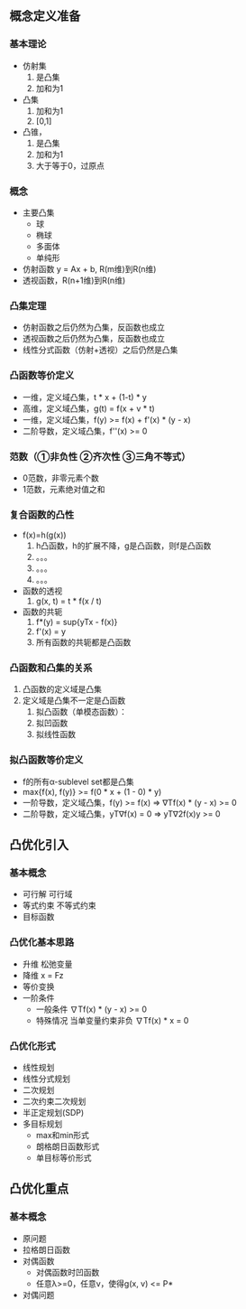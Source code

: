## 概念定义准备

### 基本理论
* 仿射集
  1. 是凸集
  2. 加和为1
* 凸集
  1. 加和为1
  2. [0,1]
* 凸锥，
  1. 是凸集 
  2. 加和为1 
  3. 大于等于0，过原点

### 概念
* 主要凸集
  * 球
  * 椭球
  * 多面体
  * 单纯形
* 仿射函数 y = Ax + b, R(m维)到R(n维)
* 透视函数，R(n+1维)到R(n维)

### 凸集定理
* 仿射函数之后仍然为凸集，反函数也成立
* 透视函数之后仍然为凸集，反函数也成立
* 线性分式函数（仿射+透视）之后仍然是凸集

### 凸函数等价定义
* 一维，定义域凸集，t * x + (1-t) * y
* 高维，定义域凸集，g(t) = f(x + v * t)
* 一维，定义域凸集，f(y) >= f(x) + f'(x) * (y - x)
* 二阶导数，定义域凸集，f''(x) >= 0

### 范数（①非负性 ②齐次性 ③三角不等式）
* 0范数，非零元素个数
* 1范数，元素绝对值之和

### 复合函数的凸性
* f(x)=h(g(x))
  1. h凸函数，h的扩展不降，g是凸函数，则f是凸函数
  2. 。。。
  3. 。。。
  4. 。。。
* 函数的透视
  1. g(x, t) = t * f(x / t)
* 函数的共轭
  1. f*(y) = sup{yTx - f(x)}
  2. f'(x) = y
  3. 所有函数的共轭都是凸函数

### 凸函数和凸集的关系
1. 凸函数的定义域是凸集
2. 定义域是凸集不一定是凸函数
   1. 拟凸函数（单模态函数）：
   2. 拟凹函数
   3. 拟线性函数

### 拟凸函数等价定义
* f的所有α-sublevel set都是凸集
* max{f(x), f(y)} >= f(0 * x + (1 - 0) * y)
* 一阶导数，定义域凸集，f(y) >= f(x) => ∇Tf(x) * (y - x) >= 0
* 二阶导数，定义域凸集，yT∇f(x) = 0 => yT∇2f(x)y >= 0

## 凸优化引入

### 基本概念
* 可行解 可行域
* 等式约束 不等式约束
* 目标函数

### 凸优化基本思路
* 升维 松弛变量
* 降维 x = Fz 
* 等价变换
* 一阶条件
  * 一般条件 ∇Tf(x) * (y - x) >= 0
  * 特殊情况 当单变量约束非负 ∇Tf(x) * x = 0

### 凸优化形式
* 线性规划
* 线性分式规划
* 二次规划
* 二次约束二次规划
* 半正定规划(SDP)
* 多目标规划
  * max和min形式
  * 朗格朗日函数形式
  * 单目标等价形式

## 凸优化重点

### 基本概念
* 原问题
* 拉格朗日函数
* 对偶函数
  * 对偶函数时凹函数
  * 任意λ>=0，任意v，使得g(x, v) <= P*
* 对偶问题